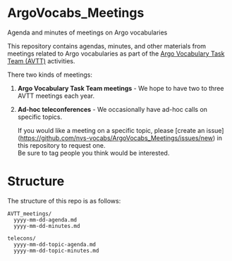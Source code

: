 # ArgoVocabs_Meetings
Agenda and minutes of meetings on Argo vocabularies

This repository contains agendas, minutes, and other materials from meetings related to Argo vocabularies as part of the [Argo Vocabulary Task Team (AVTT)](https://github.com/orgs/nvs-vocabs/teams/avtt) activities.

There two kinds of meetings:

1. **Argo Vocabulary Task Team meetings** - We hope to have two to three AVTT meetings each year.

2. **Ad-hoc teleconferences** - We occasionally have ad-hoc calls on specific topics.

    If you would like a meeting on a specific topic, please [create an issue] (https://github.com/nvs-vocabs/ArgoVocabs_Meetings/issues/new) in this repository to request one.  
    Be sure to tag people you think would be interested.

# Structure

The structure of this repo is as follows:

```
AVTT_meetings/
  yyyy-mm-dd-agenda.md 
  yyyy-mm-dd-minutes.md
  
telecons/
  yyyy-mm-dd-topic-agenda.md
  yyyy-mm-dd-topic-minutes.md
```
